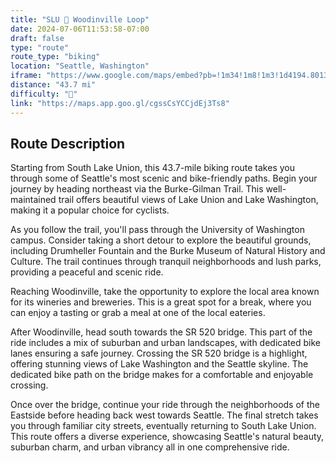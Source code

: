 ```yaml
---
title: "SLU 🔁 Woodinville Loop"
date: 2024-07-06T11:53:58-07:00
draft: false
type: "route"
route_type: "biking"
location: "Seattle, Washington"
iframe: "https://www.google.com/maps/embed?pb=!1m34!1m8!1m3!1d4194.8013524749595!2d-122.16793894816047!3d47.75149877733657!3m2!1i1024!2i768!4f13.1!4m23!3e1!4m5!1s0x54901535f084cfa9%3A0x625c1d3b76d3dc4b!2s2020%20Terry%20Ave%2C%20Seattle%2C%20WA%2098121!3m2!1d47.6177697!2d-122.3353822!4m3!3m2!1d47.7532925!2d-122.16675509999999!4m5!1s0x54906ca9545c7129%3A0xb7376ca8640d81fb!2s2994%20Evergreen%20Point%20Rd%2C%20Medina%2C%20WA%2098039!3m2!1d47.637687199999995!2d-122.238576!4m5!1s0x54901535f084cfa9%3A0x625c1d3b76d3dc4b!2s2020%20Terry%20Ave%2C%20Seattle%2C%20WA%2098121!3m2!1d47.6177697!2d-122.3353822!5e0!3m2!1sen!2sus!4v1720294518375!5m2!1sen!2sus"
distance: "43.7 mi"
difficulty: "🌿"
link: "https://maps.app.goo.gl/cgssCsYCCjdEj3Ts8"
---
```


## Route Description
Starting from South Lake Union, this 43.7-mile biking route takes you through some of Seattle's most scenic and bike-friendly paths. Begin your journey by heading northeast via the Burke-Gilman Trail. This well-maintained trail offers beautiful views of Lake Union and Lake Washington, making it a popular choice for cyclists.

As you follow the trail, you'll pass through the University of Washington campus. Consider taking a short detour to explore the beautiful grounds, including Drumheller Fountain and the Burke Museum of Natural History and Culture. The trail continues through tranquil neighborhoods and lush parks, providing a peaceful and scenic ride.

Reaching Woodinville, take the opportunity to explore the local area known for its wineries and breweries. This is a great spot for a break, where you can enjoy a tasting or grab a meal at one of the local eateries.

After Woodinville, head south towards the SR 520 bridge. This part of the ride includes a mix of suburban and urban landscapes, with dedicated bike lanes ensuring a safe journey. Crossing the SR 520 bridge is a highlight, offering stunning views of Lake Washington and the Seattle skyline. The dedicated bike path on the bridge makes for a comfortable and enjoyable crossing.

Once over the bridge, continue your ride through the neighborhoods of the Eastside before heading back west towards Seattle. The final stretch takes you through familiar city streets, eventually returning to South Lake Union. This route offers a diverse experience, showcasing Seattle's natural beauty, suburban charm, and urban vibrancy all in one comprehensive ride.